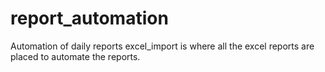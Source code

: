 # report_automation

Automation of daily reports
excel_import is where all the excel reports are placed to automate the reports.
